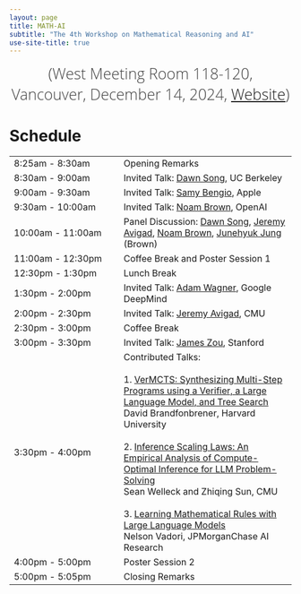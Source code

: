 ```yaml
---
layout: page
title: MATH-AI
subtitle: "The 4th Workshop on Mathematical Reasoning and AI"
use-site-title: true
---
```

<div class="venue" style="font-size: 27px; display: block; font-family: 'Open Sans', 'Helvetica Neue', Helvetica, Arial, sans-serif; font-weight: 300; color: #404040; text-align: center;">
  (West Meeting Room 118-120, Vancouver, December 14, 2024, <a href="https://neurips.cc/virtual/2024/workshop/84719" target="_blank">Website</a>)
</div>

# Schedule

<!-- #### Friday, December 14th, 2023
#### All times are in Central Standard Time (CST) ([Check local time](https://www.google.com/search?q=time+for+local+new+orleans))


#### Location: Room 217-219, New Orleans Convention Center ([Map](https://goo.gl/maps/8WXJ8h4Svng793Cc8))
#### Live video stream: [Link](https://neurips.cc/virtual/2022/workshop/50015) -->

<div class="container">
  <div class="row">
    <table class="table">
      <tr>
        <td style="width: 180px;">8:25am - 8:30am</td>
        <td>Opening Remarks</td>
      </tr>
      <tr>
        <td style="width: 180px;">8:30am - 9:00am</td>
        <td>Invited Talk: <a href="https://dawnsong.io/">Dawn Song</a>, UC Berkeley</td>
      </tr>
      <tr>
        <td style="width: 180px;">9:00am - 9:30am</td>
        <td>Invited Talk: <a href="https://bengio.abracadoudou.com/">Samy Bengio</a>, Apple</td>
      </tr>
      <tr>
        <td style="width: 180px;">9:30am - 10:00am</td>
        <td>Invited Talk: <a href="https://noambrown.github.io/">Noam Brown</a>, OpenAI</td>
      </tr>
      <tr>
        <td style="width: 180px;">10:00am - 11:00am</td>
        <td>Panel Discussion: <a href="https://dawnsong.io/">Dawn Song</a>, <a href="https://www.andrew.cmu.edu/user/avigad/">Jeremy Avigad</a>, <a href="https://noambrown.github.io/">Noam Brown</a>, <a href="https://sites.google.com/brown.edu/junehyuk">Junehyuk Jung</a> (Brown)</td>
      </tr>
      <tr>
        <td style="width: 180px;">11:00am - 12:30pm</td>
        <td>Coffee Break and Poster Session 1</td>
      </tr>
      <tr>
        <td style="width: 180px;">12:30pm - 1:30pm</td>
        <td>Lunch Break</td>
      </tr>
      <tr>
        <td style="width: 180px;">1:30pm - 2:00pm</td>
        <td>Invited Talk: <a href="https://sites.google.com/view/adamwagner">Adam Wagner</a>, Google DeepMind</td>
      </tr>
      <tr>
        <td style="width: 180px;">2:00pm - 2:30pm</td>
        <td>Invited Talk: <a href="https://www.andrew.cmu.edu/user/avigad/">Jeremy Avigad</a>, CMU</td>
      </tr>
      <tr>
        <td style="width: 180px;">2:30pm - 3:00pm</td>
        <td>Coffee Break</td>
      </tr>
      <tr>
        <td style="width: 180px;">3:00pm - 3:30pm</td>
        <td>Invited Talk: <a href="https://profiles.stanford.edu/james-zou">James Zou</a>, Stanford</td>
      </tr>
      <tr>
        <td style="width: 180px;">3:30pm - 4:00pm</td>
        <td>Contributed Talks:<br><br>
          1. <a href="https://openreview.net/pdf?id=HmB9uZTzaD">VerMCTS: Synthesizing Multi-Step Programs using a Verifier, a Large Language Model, and Tree Search</a><br>
          David Brandfonbrener, Harvard University<br><br>
          2. <a href="https://openreview.net/pdf?id=j7DZWSc8qu">Inference Scaling Laws: An Empirical Analysis of Compute-Optimal Inference for LLM Problem-Solving</a><br>
          Sean Welleck and Zhiqing Sun, CMU<br><br>
          3. <a href="https://openreview.net/pdf?id=tIlDF5B6T4">Learning Mathematical Rules with Large Language Models</a><br>
          Nelson Vadori, JPMorganChase AI Research
        </td>
      </tr>
      <tr>
        <td style="width: 180px;">4:00pm - 5:00pm</td>
        <td>Poster Session 2</td>
      </tr>
      <tr>
        <td style="width: 180px;">5:00pm - 5:05pm</td>
        <td>Closing Remarks</td>
      </tr>
    </table>
  </div>
</div>